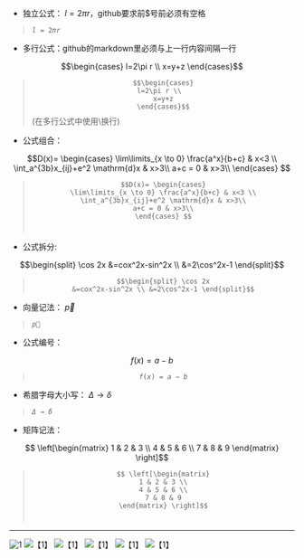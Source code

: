* 独立公式： $l=2\pi r$，github要求前$号前必须有空格<br>
> <code>$l=2\pi r$</code>
* 多行公式：github的markdown里必须与上一行内容间隔一行

$$\begin{cases}
l=2\pi r \\ 
x=y+z
\end{cases}$$
> <code>$$\begin{cases}
l=2\pi r \\  
x=y+z
\end{cases}$$</code>
(在多行公式中使用\\换行)
* 公式组合：
 
$$D(x)= \begin{cases}
\lim\limits_{x \to 0} \frac{a^x}{b+c} & x<3 \\ 
\int_a^{3b}x_{ij}+e^2 \mathrm{d}x & x>3\\
a+c = 0 & x>3\\
\end{cases} $$ 
> <code>$$D(x)= \begin{cases}
\lim\limits_{x \to 0} \frac{a^x}{b+c} & x<3 \\ 
\int_a^{3b}x_{ij}+e^2 \mathrm{d}x & x>3\\
a+c = 0 & x>3\\
\end{cases} $$ </code>
* 公式拆分:

$$\begin{split} \cos 2x &=cox^2x-sin^2x \\ &=2\cos^2x-1 \end{split}$$

> <code>$$\begin{split} \cos 2x &=cox^2x-sin^2x \\ &=2\cos^2x-1 \end{split}$$</code>
* 向量记法： $\vec{p}$ <br>
> <code>$\vec{p}$</code>
* 公式编号：

$$ f(x)=a-b \tag{1.1} $$
> <code>$$ f(x)=a-b \tag{1.1} $$</code>
* 希腊字母大小写： $\Delta \to \delta$
> <code>$\Delta \to \delta$</code>
* 矩阵记法：

$$ \left[\begin{matrix}
1 & 2 & 3 \\
4 & 5 & 6 \\
7 & 8 & 9 
\end{matrix} \right]$$ 
> <code>$$ \left[\begin{matrix}
1 & 2 & 3 \\
4 & 5 & 6 \\
7 & 8 & 9 
\end{matrix} \right]$$ </code>
----------------
![1](https://pic4.zhimg.com/80/v2-82a379d1273e980b9b1aa8b30183be6f_720w.webp) 
![【1】](https://pic4.zhimg.com/80/v2-68ef562959d1cd443f459d0204edba63_720w.webp)
![【1】](https://pic4.zhimg.com/80/v2-a73a13aea6e38039d2498cd363bc9683_720w.webp)
![【1】](https://pic4.zhimg.com/80/v2-2bee23fd43e0c5593bc6dd77e7876ac7_720w.webp)
![【1】](https://pic3.zhimg.com/80/v2-dfb28ebbbe761680c584f3024ee317ca_720w.webp)
![【1】](https://pic3.zhimg.com/80/v2-b4e02810ca30a3b208aec435bdb3be82_720w.webp)
